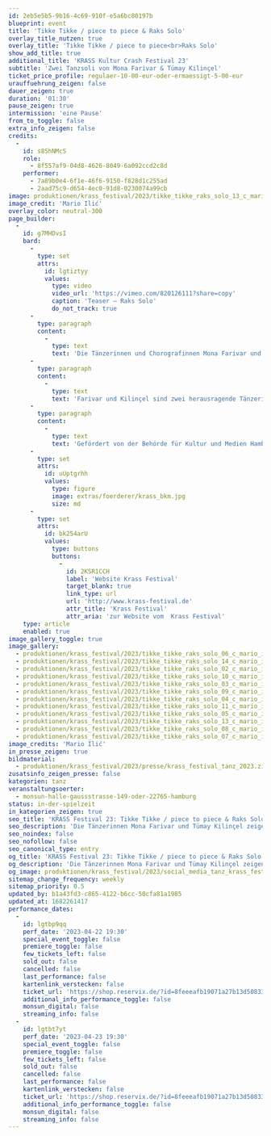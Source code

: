 ```yaml
---
id: 2eb5e5b5-9b16-4c69-910f-e5a6bc80197b
blueprint: event
title: 'Tikke Tikke / piece to piece & Raks Solo'
overlay_title_nutzen: true
overlay_title: 'Tikke Tikke / piece to piece<br>Raks Solo'
show_add_title: true
additional_title: 'KRASS Kultur Crash Festival 23'
subtitle: 'Zwei Tanzsoli von Mona Farivar & Tümay Kilinçel'
ticket_price_profile: regulaer-10-00-eur-oder-ermaessigt-5-00-eur
urauffuehrung_zeigen: false
dauer_zeigen: true
duration: '01:30'
pause_zeigen: true
intermission: 'eine Pause'
from_to_toggle: false
extra_info_zeigen: false
credits:
  -
    id: s8ShNMcS
    role:
      - 8f557af9-04d8-4626-8049-6a092ccd2c8d
    performer:
      - 7a89b0e4-6f1e-46f6-9150-f828d1c255ad
      - 2aad75c9-d654-4ec0-91d8-0230074a99cb
image: produktionen/krass_festival/2023/tikke_tikke_raks_solo_13_c_mario_ilic.jpg
image_credit: 'Mario Ilić'
overlay_color: neutral-300
page_builder:
  -
    id: g7MHDvsI
    bard:
      -
        type: set
        attrs:
          id: lgtiztyy
          values:
            type: video
            video_url: 'https://vimeo.com/820126111?share=copy'
            caption: 'Teaser – Raks Solo'
            do_not_track: true
      -
        type: paragraph
        content:
          -
            type: text
            text: 'Die Tänzerinnen und Chorografinnen Mona Farivar und Tümay Kilinçel zeigen zwei Tanzsoli, in denen sie traditionelle Stile, performative Elemente und Narrative zu einem neuen Ausdruck weiterentwickeln. In dem Dreiklang Vergangenheit, Heute, Zukunft entwerfen sie eine ganz eigene Bewegungswelt die gleichermaßen Verortung und Vision ist. Mit Witz, radikaler Dekonstruktion und Fragen nach Identitätsmodellen schaffen sie es, Bewegung und Körper als Kaleidoskop der Perspektiven zu nutzen und sowohl emotional als auch politisch zu inszenieren.'
      -
        type: paragraph
        content:
          -
            type: text
            text: 'Farivar und Kilinçel sind zwei herausragende Tänzerinnen-Persönlichkeiten, die uns ein ganz besonderes KRASS Highlight bescheren. '
      -
        type: paragraph
        content:
          -
            type: text
            text: 'Gefördert von der Behörde für Kultur und Medien Hamburg'
      -
        type: set
        attrs:
          id: uUptgrhh
          values:
            type: figure
            image: extras/foerderer/krass_bkm.jpg
            size: md
      -
        type: set
        attrs:
          id: bk254arU
          values:
            type: buttons
            buttons:
              -
                id: 2KSR1CCH
                label: 'Website Krass Festival'
                target_blank: true
                link_type: url
                url: 'http://www.krass-festival.de'
                attr_title: 'Krass Festival'
                attr_aria: 'zur Website vom  Krass Festival'
    type: article
    enabled: true
image_gallery_toggle: true
image_gallery:
  - produktionen/krass_festival/2023/tikke_tikke_raks_solo_06_c_mario_ilic.jpg
  - produktionen/krass_festival/2023/tikke_tikke_raks_solo_14_c_mario_ilic.jpg
  - produktionen/krass_festival/2023/tikke_tikke_raks_solo_02_c_mario_ilic.jpg
  - produktionen/krass_festival/2023/tikke_tikke_raks_solo_10_c_mario_ilic.jpg
  - produktionen/krass_festival/2023/tikke_tikke_raks_solo_03_c_mario_ilic.jpg
  - produktionen/krass_festival/2023/tikke_tikke_raks_solo_09_c_mario_ilic.jpg
  - produktionen/krass_festival/2023/tikke_tikke_raks_solo_04_c_mario_ilic.jpg
  - produktionen/krass_festival/2023/tikke_tikke_raks_solo_11_c_mario_ilic.jpg
  - produktionen/krass_festival/2023/tikke_tikke_raks_solo_05_c_mario_ilic.jpg
  - produktionen/krass_festival/2023/tikke_tikke_raks_solo_13_c_mario_ilic.jpg
  - produktionen/krass_festival/2023/tikke_tikke_raks_solo_08_c_mario_ilic.jpg
  - produktionen/krass_festival/2023/tikke_tikke_raks_solo_07_c_mario_ilic.jpg
image_credits: 'Mario Ilić'
in_presse_zeigen: true
bildmaterial:
  - produktionen/krass_festival/2023/presse/krass_festival_tanz_2023.zip
zusatsinfo_zeigen_presse: false
kategorien: tanz
veranstaltungsoerter:
  - monsun-halle-gaussstrasse-149-oder-22765-hamburg
status: in-der-spielzeit
in_kategorien_zeigen: true
seo_title: 'KRASS Festival 23: Tikke Tikke / piece to piece & Raks Solo'
seo_description: 'Die Tänzerinnen Mona Farivar und Tümay Kilinçel zeigen zwei Tanzsoli, in denen sie traditionelle Stile, performative Elemente und Narrative weiterentwickeln.'
seo_noindex: false
seo_nofollow: false
seo_canonical_type: entry
og_title: 'KRASS Festival 23: Tikke Tikke / piece to piece & Raks Solo'
og_description: 'Die Tänzerinnen Mona Farivar und Tümay Kilinçel zeigen zwei Tanzsoli, in denen sie traditionelle Stile, performative Elemente und Narrative weiterentwickeln.'
og_image: produktionen/krass_festival/2023/social_media_tanz_krass_festival.jpg
sitemap_change_frequency: weekly
sitemap_priority: 0.5
updated_by: b1a43fd3-c865-4122-b6cc-50cfa81a1985
updated_at: 1682261417
performance_dates:
  -
    id: lgtbp9qq
    perf_date: '2023-04-22 19:30'
    special_event_toggle: false
    premiere_toggle: false
    few_tickets_left: false
    sold_out: false
    cancelled: false
    last_performance: false
    kartenlink_verstecken: false
    ticket_url: 'https://shop.reservix.de/?id=8feeeafb19071a27b13d5083379d95183e9ab490f2f135faf80b2fecfc1ba00f2aba7ad8945f4a4292549eb86feddc1b&vID=7337&eventGrpID=429352&eventID=2079555'
    additional_info_performance_toggle: false
    monsun_digital: false
    streaming_info: false
  -
    id: lgtbt7yt
    perf_date: '2023-04-23 19:30'
    special_event_toggle: false
    premiere_toggle: false
    few_tickets_left: false
    sold_out: false
    cancelled: false
    last_performance: false
    kartenlink_verstecken: false
    ticket_url: 'https://shop.reservix.de/?id=8feeeafb19071a27b13d5083379d95183e9ab490f2f135faf80b2fecfc1ba00f2aba7ad8945f4a4292549eb86feddc1b&vID=7337&eventGrpID=429352&eventID=2079556'
    additional_info_performance_toggle: false
    monsun_digital: false
    streaming_info: false
---
```

